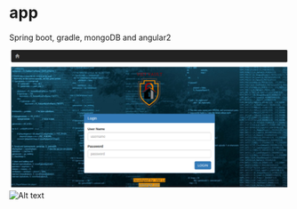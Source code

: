 # app
Spring boot, gradle, mongoDB and angular2<br/>

![Alt text](app-images/login.png?raw=true "Optional Title")<br/>
![Alt text](http://viettangle.com/images/viet.jpg "Optional title")